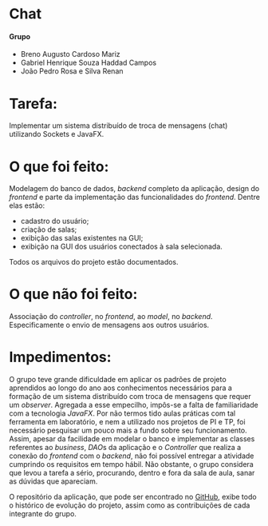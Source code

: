 # Chat

#### Grupo
- Breno Augusto Cardoso Mariz
 - Gabriel Henrique Souza Haddad Campos
 - João Pedro Rosa e Silva Renan

# Tarefa:
Implementar um sistema distribuído de troca de mensagens (chat) utilizando Sockets e JavaFX.

# O que foi feito:
Modelagem do banco de dados, *backend* completo da aplicação, design do *frontend* e parte da implementação das funcionalidades do *frontend*. Dentre elas estão:
 - cadastro do usuário;
 - criação de salas;
 - exibição das salas existentes na GUI;
 - exibição na GUI dos usuários conectados à sala selecionada.

 Todos os arquivos do projeto estão documentados.

# O que não foi feito:
Associação do *controller*, no *frontend*, ao *model*, no *backend*. Especificamente o envio de mensagens aos outros usuários.

# Impedimentos:
O grupo teve grande dificuldade em aplicar os padrões de projeto aprendidos ao longo do ano aos conhecimentos necessários para a formação de um sistema distribuído com troca de mensagens que requer um *observer*. Agregada a esse empecilho, impôs-se a falta de familiaridade com a tecnologia *JavaFX*. Por não termos tido aulas práticas com tal ferramenta em laboratório, e nem a utilizado nos projetos de PI e TP, foi necessário pesquisar um pouco mais a fundo sobre seu funcionamento. Assim, apesar da facilidade em modelar o banco e implementar as classes referentes ao *business*, *DAO*s  da aplicação e o *Controller* que realiza a conexão do *frontend* com o *backend*, não foi possível entregar a atividade cumprindo os requisitos em tempo hábil. Não obstante, o grupo considera que levou a tarefa a sério, procurando, dentro e fora da sala de aula, sanar as dúvidas que apareciam.

O repositório da aplicação, que pode ser encontrado no [GitHub](https://github.com/haddadson/chat), exibe todo o histórico de evolução do projeto, assim como as contribuições de cada integrante do grupo.
